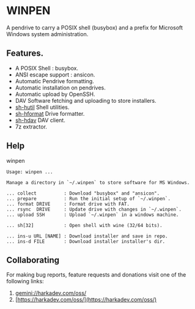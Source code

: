 # WINPEN

A pendrive to carry a POSIX shell (busybox) and a prefix
for Microsoft Windows system administration.

## Features.

- A POSIX Shell : busybox.
- ANSI escape support : ansicon.
- Automatic Pendrive formatting.
- Automatic installation on pendrives.
- Automatic upload by OpenSSH.
- DAV Software fetching and uploading to store installers.
- [sh-hutil](https://github.com/harkaitz/sh-hutil) Shell utilities.
- [sh-hformat](https://github.com/harkaitz/sh-hformat) Drive formatter.
- [sh-hdav](https://github.com/harkaitz/sh-hdav) DAV client.
- 7z extractor.

## Help

winpen

    Usage: winpen ...
    
    Manage a directory in `~/.winpen` to store software for MS Windows.
    
    ... collect          : Download "busybox" and "ansicon".
    ... prepare          : Run the initial setup of `~/.winpen`.
    ... format DRIVE     : Format drive with FAT.
    ... rsync  DRIVE     : Update drive with changes in `~/.winpen`.
    ... upload SSH       : Upload `~/.winpen` in a windows machine.
    
    ... sh[32]           : Open shell with wine (32/64 bits).
    
    ... ins-u URL [NAME] : Download installer and save in repo.
    ... ins-d FILE       : Download installer installer's dir.

## Collaborating

For making bug reports, feature requests and donations visit
one of the following links:

1. [gemini://harkadev.com/oss/](gemini://harkadev.com/oss/)
2. [https://harkadev.com/oss/](https://harkadev.com/oss/)

